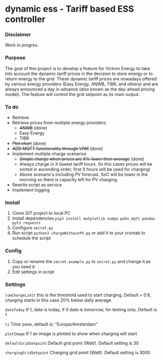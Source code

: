 # dynamic ess - Tariff based ESS controller

### Disclaimer

Work in progres. 

### Purpose

The goal of this project is to develop a feature for Victron Energy to take into account the dynamic tariff prices in the decision to store energy or to return energy to the grid. These dynamic tariff prices are nowadays offered by various energy providers (Easy Energy, ANWB, TIBR, and others) and are always announced a day in advance (also known as the day-ahead pricing model). The feature will control the grid setpoint as its main output.

### To do
* Retrieve
* Retrieve prices from multiple energy providers:
  * ~~ANWB~~ (done)
  * Easy Energy
  * TIBR
* ~~Plot chart~~ (done)
* ~~ADD MQTT functionality through VRM~~ (done)
* Implement multiple charge scenarios 
  * ~~Simple charge when prices are X% lower then average~~ (done)
  * Always charge in X lowest tariff hours. (In this cases prices will be sorted in ascending order, first X hours will be used for charging)
  * Above scenario's including PV forecast. SoC will be lower in the morning so there is capacity left for PV charging. 
* Rewrite script as service
* Implement logging
  
### Install

1. Clone GIT project to local PC
2. Install dependencies `pip3 install matplotlib numpy paho_mqtt pandas pytz requests`
3. Configure `secret.py`
4. Run script `python3 chargeWithoutPV.py` or add it to your crontab to schedule the script

### Config

1. Copy or rename the `secret.example.py` to `secret.py` and change it as you need it.
2. Edit settings in script

### Settings
`lowChargeLimit` this is the threshold used to start charging. Default = 0.8, charging starts in this case 20% below daily average

`dateToday` If 1, date is today, if 0 date is tomorrow, for testing only. Default is 1

`tz` Time zone, default is: "Europe/Amsterdam"

`plotImage` If 1 an image is plotted to show when charging will start

`defaultGridSetpoint` Default grid point (Watt). Default setting is 30

`chargingGridSetpoint` Charging grid point (Watt). Default setting is 3000



